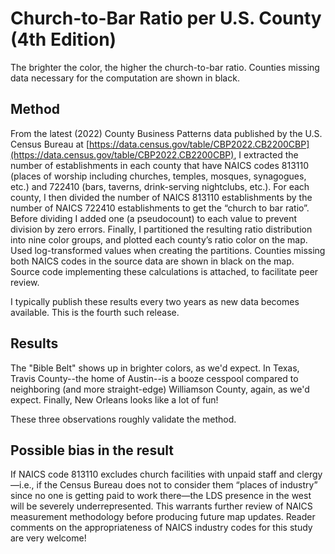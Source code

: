 # Church-to-Bar Ratio per U.S. County (4th Edition)

The brighter the color, the higher the church-to-bar ratio. Counties missing data necessary for the computation are shown in black.

## Method

From the latest (2022) County Business Patterns data published by the U.S. Census Bureau at [https://data.census.gov/table/CBP2022.CB2200CBP](https://data.census.gov/table/CBP2022.CB2200CBP), I extracted the number of establishments in each county that have NAICS codes 813110 (places of worship including churches, temples, mosques, synagogues, etc.) and 722410 (bars, taverns, drink-serving nightclubs, etc.). For each county, I then divided the number of NAICS 813110 establishments by the number of NAICS 722410 establishments to get the “church to bar ratio”. Before dividing I added one (a pseudocount) to each value to prevent division by zero errors. Finally, I partitioned the resulting ratio distribution into nine color groups, and plotted each county’s ratio color on the map. Used log-transformed values when creating the partitions. Counties missing both NAICS codes in the source data are shown in black on the map. Source code implementing these calculations is attached, to facilitate peer review.

I typically publish these results every two years as new data becomes available. This is the fourth such release.

## Results

The "Bible Belt" shows up in brighter colors, as we'd expect. In Texas, Travis County--the home of Austin--is a booze cesspool compared to neighboring (and more straight-edge) Williamson County, again, as we'd expect. Finally, New Orleans looks like a lot of fun!

These three observations roughly validate the method.

## Possible bias in the result

If NAICS code 813110 excludes church facilities with unpaid staff and clergy—i.e., if the Census Bureau does not to consider them “places of industry” since no one is getting paid to work there—the LDS presence in the west will be severely underrepresented. This warrants further review of NAICS measurement methodology before producing future map updates. Reader comments on the appropriateness of NAICS industry codes for this study are very welcome!
